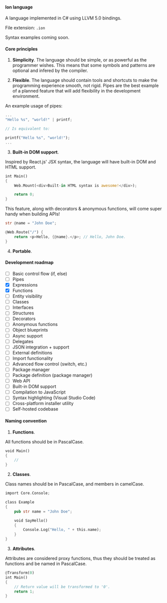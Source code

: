 #### Ion language

A language implemented in C# using LLVM 5.0 bindings.

File extension: `.ion`

Syntax examples coming soon.

#### Core principles

1. **Simplicity**. The language should be simple, or as powerful as the programmer wishes. This means that some symbols and patterns are optional and infered by the compiler.

2. **Flexible**. The language should contain tools and shortcuts to make the programming experience smooth, not rigid. Pipes are the best example of a planned feature that will add flexibility in the development environment.

An example usage of pipes:

```rust
...
"Hello %s", "world!" | printf;

// Is equivalent to:

printf("Hello %s", "world!");
...
```
3. **Built-in DOM support**.

Inspired by React.js' JSX syntax, the language will have built-in DOM and HTML support.

```rust
int Main() 
{
    Web.Mount(<div>Built-in HTML syntax is awesome!</div>);

    return 0;
}
```

This feature, along with decorators & anonymous functions, will come super handy when building APIs!

```rust
str @name = "John Doe";

@Web.Route("/") {
    return <p>Hello, {@name}.</p>; // Hello, John Doe.
}
```

4. **Portable**.

#### Development roadmap

- [ ] Basic control flow (if, else)
- [ ] Pipes
- [X] Expressions
- [X] Functions
- [ ] Entity visibility
- [ ] Classes
- [ ] Interfaces
- [ ] Structures
- [ ] Decorators
- [ ] Anonymous functions
- [ ] Object blueprints
- [ ] Async support
- [ ] Delegates
- [ ] JSON integration + support
- [ ] External definitions
- [ ] Import functionality
- [ ] Advanced flow control (switch, etc.)
- [ ] Package manager
- [ ] Package definition (package manager)
- [ ] Web API
- [ ] Built-in DOM support
- [ ] Compilation to JavaScript
- [ ] Syntax highlighting (Visual Studio Code)
- [ ] Cross-platform installer utility
- [ ] Self-hosted codebase

#### Naming convention

1. **Functions**.

All functions should be in PascalCase.

```rust
void Main()
{
    //
}
```

2. **Classes**.

Class names should be in PascalCase, and members in camelCase.

```rust
import Core.Console;

class Example
{
    pub str name = "John Doe";

    void SayHello()
    {
        Console.Log("Hello, " + this.name);
    }
}
```

3. **Attributes**.

Attributes are considered proxy functions, thus they should be treated as functions and be named in PascalCase.

```rust
@Transform(0)
int Main()
{
    // Return value will be transformed to '0'.
    return 1;
}
```
